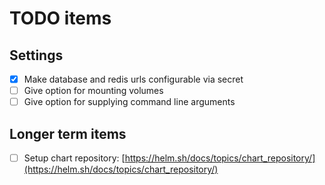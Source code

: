 # TODO items

## Settings 

- [X] Make database and redis urls configurable via secret
- [ ] Give option for mounting volumes 
- [ ] Give option for supplying command line arguments

## Longer term items
- [ ] Setup chart repository: [https://helm.sh/docs/topics/chart_repository/](https://helm.sh/docs/topics/chart_repository/)
